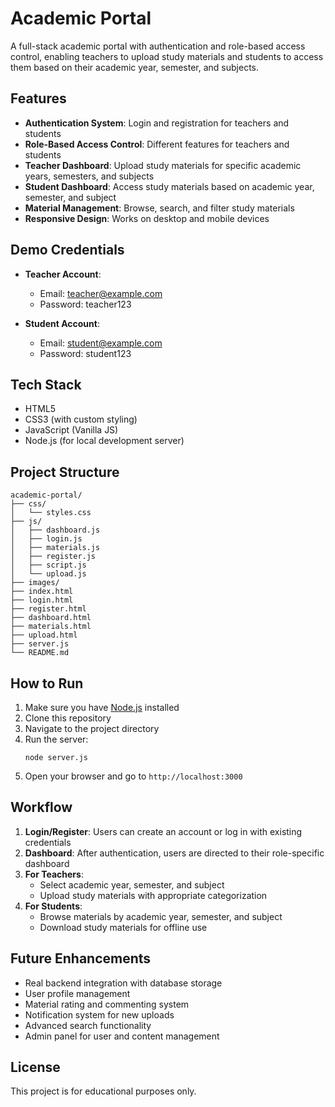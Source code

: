 # Academic Portal

A full-stack academic portal with authentication and role-based access control, enabling teachers to upload study materials and students to access them based on their academic year, semester, and subjects.

## Features

- **Authentication System**: Login and registration for teachers and students
- **Role-Based Access Control**: Different features for teachers and students
- **Teacher Dashboard**: Upload study materials for specific academic years, semesters, and subjects
- **Student Dashboard**: Access study materials based on academic year, semester, and subject
- **Material Management**: Browse, search, and filter study materials
- **Responsive Design**: Works on desktop and mobile devices

## Demo Credentials

- **Teacher Account**:
  - Email: teacher@example.com
  - Password: teacher123

- **Student Account**:
  - Email: student@example.com
  - Password: student123

## Tech Stack

- HTML5
- CSS3 (with custom styling)
- JavaScript (Vanilla JS)
- Node.js (for local development server)

## Project Structure

```
academic-portal/
├── css/
│   └── styles.css
├── js/
│   ├── dashboard.js
│   ├── login.js
│   ├── materials.js
│   ├── register.js
│   ├── script.js
│   └── upload.js
├── images/
├── index.html
├── login.html
├── register.html
├── dashboard.html
├── materials.html
├── upload.html
├── server.js
└── README.md
```

## How to Run

1. Make sure you have [Node.js](https://nodejs.org/) installed
2. Clone this repository
3. Navigate to the project directory
4. Run the server:
   ```
   node server.js
   ```
5. Open your browser and go to `http://localhost:3000`

## Workflow

1. **Login/Register**: Users can create an account or log in with existing credentials
2. **Dashboard**: After authentication, users are directed to their role-specific dashboard
3. **For Teachers**:
   - Select academic year, semester, and subject
   - Upload study materials with appropriate categorization
4. **For Students**:
   - Browse materials by academic year, semester, and subject
   - Download study materials for offline use

## Future Enhancements

- Real backend integration with database storage
- User profile management
- Material rating and commenting system
- Notification system for new uploads
- Advanced search functionality
- Admin panel for user and content management

## License

This project is for educational purposes only. 